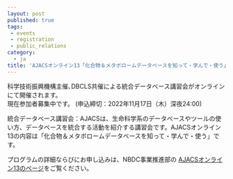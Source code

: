 ```yaml
---
layout: post
published: true
tags:
 - events
 - registration
 - public_relations
category:
  - ja
title: 'AJACSオンライン13「化合物＆メタボロームデータベースを知って・学んで・使う」（2022年11月24日）の参加者募集中です'
---
```

科学技術振興機構主催､DBCLS共催による統合データベース講習会がオンラインにて開催されます。 <br />
現在参加者募集中です。 (申込締切：2022年11月17日（木）深夜24:00)  <br />

統合データベース講習会：AJACSは、生命科学系のデータベースやツールの使い方、データベースを統合する活動を紹介する講習会です。AJACSオンライン13の内容は「化合物＆メタボロームデータベースを知って・学んで・使う」です。
<br />

プログラムの詳細ならびにお申し込みは、NBDC事業推進部の [AJACSオンライン13のページ](https://biosciencedbc.jp/event/ajacs/ajacs94.html "AJACSオンライン13のページ")をご覧ください。
